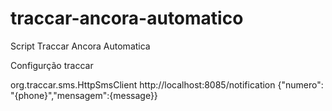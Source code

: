 # traccar-ancora-automatico
Script Traccar Ancora Automatica

Configurção traccar

<entry key='notificator.sms.manager.class'>org.traccar.sms.HttpSmsClient</entry>
<entry key='sms.http.url'>http://localhost:8085/notification</entry>
<entry key='sms.http.template'>{"numero": "{phone}","mensagem":{message}}</entry>


